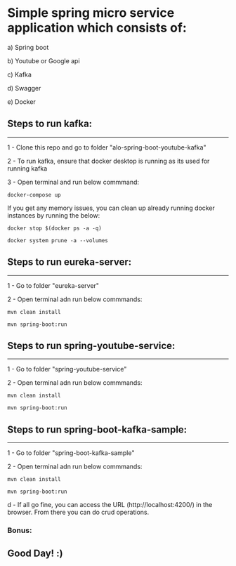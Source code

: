 # Simple spring micro service application which consists of:

a) Spring boot

b) Youtube or Google api

c) Kafka

d) Swagger

e) Docker


## Steps to run kafka:
---------------------------------
1 - Clone this repo and go to folder "alo-spring-boot-youtube-kafka"

2 - To run kafka, ensure that docker desktop is running as its used for running kafka

3 - Open terminal and run below commmand:
    
    docker-compose up
    
   If you get any memory issues, you can clean up already running docker instances by running the below:
   
    docker stop $(docker ps -a -q)

    docker system prune -a --volumes
    

## Steps to run eureka-server:
---------------------------------
1 - Go to folder "eureka-server"

2 - Open terminal adn run below commmands:

    mvn clean install
    
    mvn spring-boot:run


## Steps to run spring-youtube-service:
---------------------------------
1 - Go to folder "spring-youtube-service"

2 - Open terminal adn run below commmands:

    mvn clean install
    
    mvn spring-boot:run
    
    
## Steps to run spring-boot-kafka-sample:
---------------------------------
1 - Go to folder "spring-boot-kafka-sample"

2 - Open terminal adn run below commmands:

    mvn clean install
    
    mvn spring-boot:run
    
    
d - If all go fine, you can access the URL (http://localhost:4200/) in the browser. From there you can do crud operations.


### Bonus:



## Good Day!  :)
